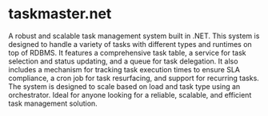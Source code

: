 # taskmaster.net
 A robust and scalable task management system built in .NET. This system is designed to handle a variety of tasks with different types and runtimes on top of RDBMS.  It features a comprehensive task table, a service for task selection and status updating, and a queue for task delegation. It also includes a mechanism for tracking task execution times to ensure SLA compliance, a cron job for task resurfacing, and support for recurring tasks. The system is designed to scale based on load and task type using an orchestrator. Ideal for anyone looking for a reliable, scalable, and efficient task management solution.

